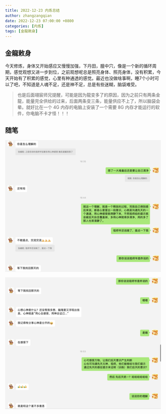 ```yaml
---
title: 2022-12-23 内炼总结
author: zhangzangqian
date: 2022-12-23 07:00:00 +0800
categories: [内炼]
tags: [金龍敕身]
---
```


## 金龍敕身

今天修炼，身体又开始感应又慢慢加强，下丹田，膻中穴，像是一个新的循环周期，感觉观想又进一步到位，之前观想呢总是照亮身体、照亮身体，没有积累，今天开始有了积累的感觉，心里有种通透的感觉。最近也没做啥事啊，睡7个小时可以了吧，不知道是人魂不足，还是神不足，总是有些迷糊，脑袋难受。

> 也是后面翊宸师兄提醒，可能是因为龍变多了的原因，因为之前只有两条金龍，能量完全供给的过来，后面两条变三条，能量供应不上了，所以脑袋会晕。就好比在一个 4G 内存的电脑上安装了一个需要 8G 内存才能运行的软件，你电脑不卡才怪！！！

## 随笔

![和翊宸沟通记录](/assets/img/20221223suibi-1.png)

![和翊宸沟通记录](/assets/img/20221223-suibi.png)

